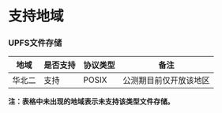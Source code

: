 # 支持地域

### UPFS文件存储

|地域	 |是否支持	 | 协议类型	  | 备注          |
|------------ |------------ |--------|-------------|
|华北二	 |支持	 | POSIX	 | 公测期目前仅开放该地区 |


**注：表格中未出现的地域表示未支持该类型文件存储。**
